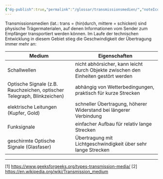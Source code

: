 ```yaml
---
{"dg-publish":true,"permalink":"/glossar/transmissionsmedien/","noteIcon":"3","created":"2023-05-17T12:44:25.132+02:00","updated":"2023-06-04T21:53:41.085+02:00"}
---
```

 

Transmissionsmedien (lat.: trans = (hin)durch, mittere = schicken) sind physische Trägermaterialen, auf denen Informationen vom Sender zum Empfänger transportiert werden können. Im Laufe der technischen Entwicklung in diesem Gebiet stieg die Geschwindigkeit der Übertragung immer mehr an:

| Medium | Eigenschaften |
| --- | --- |
| Schallwellen | nicht abhörsicher, kann leicht durch Objekte zwischen den Einheiten gestört werden |
| Optische Signale (z.B. Rauchzeichen, optischer Telegraph, Blinkzeichen) | abhängig von Wetterbedingungen, praktisch für kurze Strecken |
| elektrische Leitungen (Kupfer, Gold) | schneller Übertragung, höherer Widerstand bei längerer Verbindung |
| Funksignale | einfacher Aufbau für relativ lange Strecken
| geschirmte Optische Signale (Glasfaser) | Übertragung mit Lichtgeschwindigkeit über sehr lange Strecken


---
[1] https://www.geeksforgeeks.org/types-transmission-media/
[2] https://en.wikipedia.org/wiki/Transmission_medium
